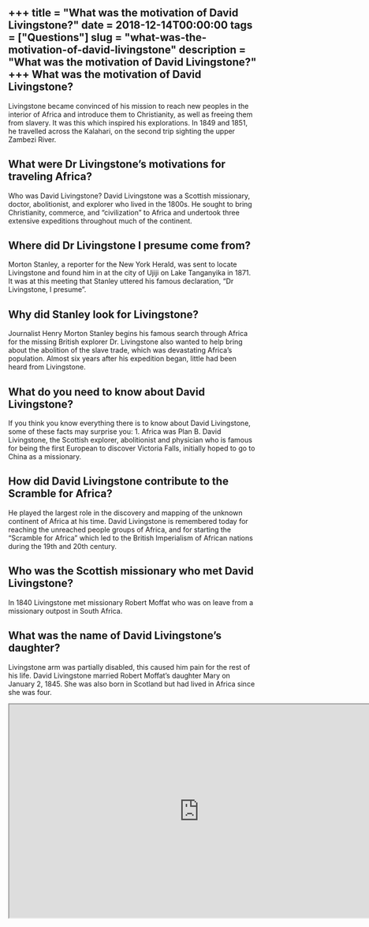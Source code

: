 +++
title = "What was the motivation of David Livingstone?"
date = 2018-12-14T00:00:00
tags = ["Questions"]
slug = "what-was-the-motivation-of-david-livingstone"
description = "What was the motivation of David Livingstone?"
+++
What was the motivation of David Livingstone?
---------------------------------------------

Livingstone became convinced of his mission to reach new peoples in the interior of Africa and introduce them to Christianity, as well as freeing them from slavery. It was this which inspired his explorations. In 1849 and 1851, he travelled across the Kalahari, on the second trip sighting the upper Zambezi River.

What were Dr Livingstone’s motivations for traveling Africa?
------------------------------------------------------------

Who was David Livingstone? David Livingstone was a Scottish missionary, doctor, abolitionist, and explorer who lived in the 1800s. He sought to bring Christianity, commerce, and “civilization” to Africa and undertook three extensive expeditions throughout much of the continent.

Where did Dr Livingstone I presume come from?
---------------------------------------------

Morton Stanley, a reporter for the New York Herald, was sent to locate Livingstone and found him in at the city of Ujiji on Lake Tanganyika in 1871. It was at this meeting that Stanley uttered his famous declaration, “Dr Livingstone, I presume”.

Why did Stanley look for Livingstone?
-------------------------------------

Journalist Henry Morton Stanley begins his famous search through Africa for the missing British explorer Dr. Livingstone also wanted to help bring about the abolition of the slave trade, which was devastating Africa’s population. Almost six years after his expedition began, little had been heard from Livingstone.

What do you need to know about David Livingstone?
-------------------------------------------------

If you think you know everything there is to know about David Livingstone, some of these facts may surprise you: 1. Africa was Plan B. David Livingstone, the Scottish explorer, abolitionist and physician who is famous for being the first European to discover Victoria Falls, initially hoped to go to China as a missionary.

How did David Livingstone contribute to the Scramble for Africa?
----------------------------------------------------------------

He played the largest role in the discovery and mapping of the unknown continent of Africa at his time. David Livingstone is remembered today for reaching the unreached people groups of Africa, and for starting the “Scramble for Africa” which led to the British Imperialism of African nations during the 19th and 20th century.

Who was the Scottish missionary who met David Livingstone?
----------------------------------------------------------

In 1840 Livingstone met missionary Robert Moffat who was on leave from a missionary outpost in South Africa.

What was the name of David Livingstone’s daughter?
--------------------------------------------------

Livingstone arm was partially disabled, this caused him pain for the rest of his life. David Livingstone married Robert Moffat’s daughter Mary on January 2, 1845. She was also born in Scotland but had lived in Africa since she was four.

<iframe allow="accelerometer; autoplay; clipboard-write; encrypted-media; gyroscope; picture-in-picture" allowfullscreen="" class="__youtube_prefs__  epyt-is-override  no-lazyload" data-no-lazy="1" data-origheight="433" data-origwidth="770" data-skipgform_ajax_framebjll="" height="433" id="_ytid_38139" loading="lazy" src="https://www.youtube.com/embed/VUYxrPE35EQ?enablejsapi=1&autoplay=0&cc_load_policy=0&cc_lang_pref=&iv_load_policy=1&loop=0&modestbranding=0&rel=1&fs=1&playsinline=0&autohide=2&theme=dark&color=red&controls=1&" title="YouTube player" width="770"></iframe>